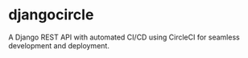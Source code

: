 # djangocircle
A Django REST API with automated CI/CD using CircleCI for seamless development and deployment.
